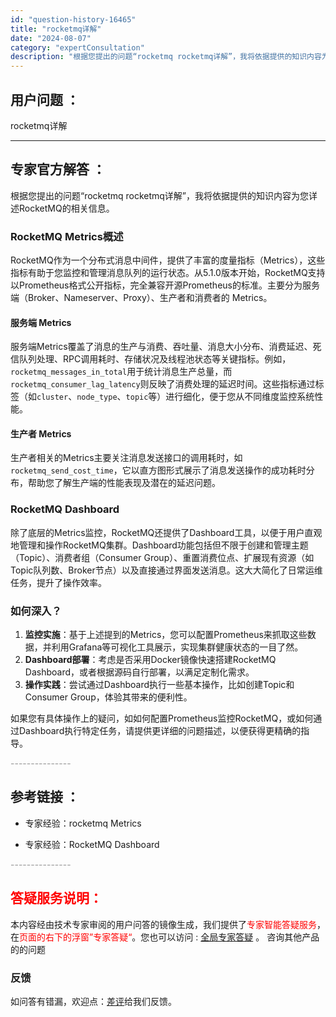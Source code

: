 ```yaml
---
id: "question-history-16465"
title: "rocketmq详解"
date: "2024-08-07"
category: "expertConsultation"
description: "根据您提出的问题“rocketmq rocketmq详解”，我将依据提供的知识内容为您详述RocketMQ的相关信息。### RocketMQ Metrics概述RocketMQ作为一个分布式消息中间件，提供了丰富的度量指标（Metrics），这些指标有助于您监控和管理消息队列的运行状态。从5.1."
---
```


## 用户问题 ： 
 rocketmq详解  

---------------
## 专家官方解答 ：

根据您提出的问题“rocketmq rocketmq详解”，我将依据提供的知识内容为您详述RocketMQ的相关信息。

### RocketMQ Metrics概述

RocketMQ作为一个分布式消息中间件，提供了丰富的度量指标（Metrics），这些指标有助于您监控和管理消息队列的运行状态。从5.1.0版本开始，RocketMQ支持以Prometheus格式公开指标，完全兼容开源Prometheus的标准。主要分为服务端（Broker、Nameserver、Proxy）、生产者和消费者的 Metrics。

#### 服务端 Metrics

服务端Metrics覆盖了消息的生产与消费、吞吐量、消息大小分布、消费延迟、死信队列处理、RPC调用耗时、存储状况及线程池状态等关键指标。例如，`rocketmq_messages_in_total`用于统计消息生产总量，而`rocketmq_consumer_lag_latency`则反映了消费处理的延迟时间。这些指标通过标签（如`cluster`、`node_type`、`topic`等）进行细化，便于您从不同维度监控系统性能。

#### 生产者 Metrics

生产者相关的Metrics主要关注消息发送接口的调用耗时，如`rocketmq_send_cost_time`，它以直方图形式展示了消息发送操作的成功耗时分布，帮助您了解生产端的性能表现及潜在的延迟问题。

### RocketMQ Dashboard

除了底层的Metrics监控，RocketMQ还提供了Dashboard工具，以便于用户直观地管理和操作RocketMQ集群。Dashboard功能包括但不限于创建和管理主题（Topic）、消费者组（Consumer Group）、重置消费位点、扩展现有资源（如Topic队列数、Broker节点）以及直接通过界面发送消息。这大大简化了日常运维任务，提升了操作效率。

### 如何深入？

1. **监控实施**：基于上述提到的Metrics，您可以配置Prometheus来抓取这些数据，并利用Grafana等可视化工具展示，实现集群健康状态的一目了然。
2. **Dashboard部署**：考虑是否采用Docker镜像快速搭建RocketMQ Dashboard，或者根据源码自行部署，以满足定制化需求。
3. **操作实践**：尝试通过Dashboard执行一些基本操作，比如创建Topic和Consumer Group，体验其带来的便利性。

如果您有具体操作上的疑问，如如何配置Prometheus监控RocketMQ，或如何通过Dashboard执行特定任务，请提供更详细的问题描述，以便获得更精确的指导。


<font color="#949494">---------------</font> 


## 参考链接 ：

* 专家经验：rocketmq Metrics 
 
 * 专家经验：RocketMQ Dashboard 


 <font color="#949494">---------------</font> 
 


## <font color="#FF0000">答疑服务说明：</font> 

本内容经由技术专家审阅的用户问答的镜像生成，我们提供了<font color="#FF0000">专家智能答疑服务</font>，在<font color="#FF0000">页面的右下的浮窗”专家答疑“</font>。您也可以访问 : [全局专家答疑](https://answer.opensource.alibaba.com/docs/intro) 。 咨询其他产品的的问题

### 反馈
如问答有错漏，欢迎点：[差评](https://ai.nacos.io/user/feedbackByEnhancerGradePOJOID?enhancerGradePOJOId=16468)给我们反馈。
